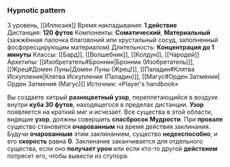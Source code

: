 ### Hypnotic pattern

3 уровень, [[Иллюзия]]
Время накладывания: **1 действие**
Дистанция: **120 футов**
Компоненты: **Соматический**, **Материальный** (зажжённая палочка благовоний или хрустальный сосуд, заполненный фосфоресцирующим материалом)
Длительность: **Концентрация до 1 минуты**
Классы: [[Бард]], [[Волшебник]], [[Колдун]], [[Чародей]]
Архетипы: [[Изобретатель#Бронник|Бронник (Изобретатель)]], [[Жрец#Домен Луны|Домен Луны (Жрец)]], [[Паладин#Клятва Искупления|Клятва Искупления (Паладин)]], [[Магус#Орден Затмения|Орден Затмения (Магус)]]
Источник: «Player's handbook»

Вы создаете хитрый **разноцветный узор**, переплетающийся в воздухе внутри **куба 30 футов**, находящегося в пределах дистанции. **Узор** появляется на краткий миг и исчезает. Все существа в этой области, видящие **узор**, должны совершить **спасбросок Мудрости**. При **провале** существо становится **очарованным** на время действия заклинания. Будучи **очарованным** этим заклинанием, существо **недееспособно**, и его **скорость** равна **0**. Заклинание заканчивается для отдельного существа, если оно **получает урон** или если кто-то другой **действием** потрясет его, чтобы вывести из ступора.